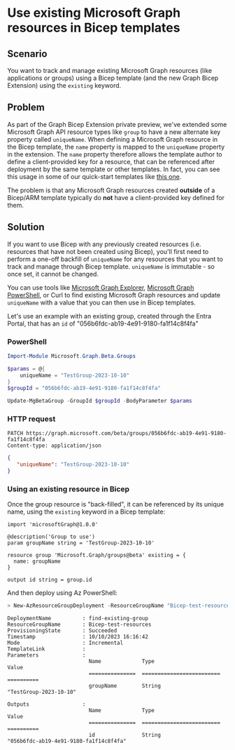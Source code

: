 # Use existing Microsoft Graph resources in Bicep templates

## Scenario

You want to track and manage existing Microsoft Graph resources (like applications or groups) using a Bicep template (and the new Graph Bicep Extension) using the `existing` keyword.

## Problem

As part of the Graph Bicep Extension private preview, we've extended some Microsoft Graph API resource types like `group` to have a new
alternate key property called `uniqueName`. When defining a Microsoft Graph resource in the Bicep template,
the `name` property is mapped to the `uniqueName` property in the extension.
The `name` property therefore allows the template author to define a client-provided key for a resource, that can be referenced after deployment by the same template or other templates. In fact, you can see this usage in some of our quick-start templates like [this one](https://github.com/microsoftgraph/msgraph-bicep-types/tree/main/quickstart-templates/resource-application-access-grant-to-client-application).

The problem is that any Microsoft Graph resources created **outside** of a Bicep/ARM template typically do **not** have a client-provided key defined for them.

## Solution

If you want to use Bicep with any previously created resources (i.e. resources that have not been created using Bicep),
you'll first need to perform a one-off backfill of `uniqueName` for any resources that you want to track and manage through Bicep template.
`uniqueName` is immutable - so once set, it cannot be changed.

You can use tools like [Microsoft Graph Explorer](https://aka.ms/ge), [Microsoft Graph PowerShell](https://learn.microsoft.com/powershell/microsoftgraph/overview?view=graph-powershell-1.0), or Curl to find existing Microsoft Graph resources and update `uniqueName` with a value that you can then use in Bicep templates.

Let's use an example with an existing group, created through the Entra Portal, that has an `id` of "056b6fdc-ab19-4e91-9180-fa1f14c8f4fa"

### PowerShell

```powershell
Import-Module Microsoft.Graph.Beta.Groups

$params = @{
    uniqueName = "TestGroup-2023-10-10"
}
$groupId = "056b6fdc-ab19-4e91-9180-fa1f14c8f4fa"

Update-MgBetaGroup -GroupId $groupId -BodyParameter $params
```

### HTTP request

```http
PATCH https://graph.microsoft.com/beta/groups/056b6fdc-ab19-4e91-9180-fa1f14c8f4fa
Content-type: application/json
```

```json
{
   "uniqueName": "TestGroup-2023-10-10"
}
```

### Using an existing resource in Bicep

Once the group resource is "back-filled", it can be referenced by its unique name, using the `existing` keyword in a Bicep template:

```Bicep
import 'microsoftGraph@1.0.0'

@description('Group to use')
param groupName string = 'TestGroup-2023-10-10'

resource group 'Microsoft.Graph/groups@beta' existing = {
  name: groupName
}

output id string = group.id
```

And then deploy using Az PowerShell:

```PowerShell
> New-AzResourceGroupDeployment -ResourceGroupName "Bicep-test-resources" -TemplateFile ".\find-existing-group.bicep"
```

```text
DeploymentName          : find-existing-group
ResourceGroupName       : Bicep-test-resources
ProvisioningState       : Succeeded
Timestamp               : 10/10/2023 16:16:42
Mode                    : Incremental
TemplateLink            :
Parameters              :
                          Name             Type                       Value
                          ===============  =========================  ==========
                          groupName        String                     "TestGroup-2023-10-10"

Outputs                 :
                          Name             Type                       Value
                          ===============  =========================  ==========
                          id               String                     "056b6fdc-ab19-4e91-9180-fa1f14c8f4fa"
```
